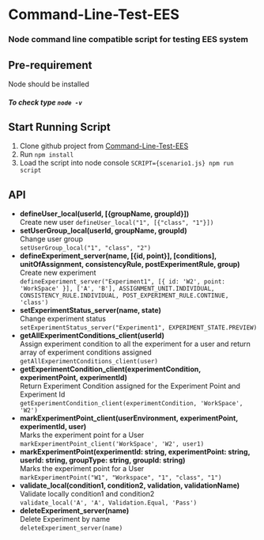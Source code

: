 # Command-Line-Test-EES

### Node command line compatible script for testing EES system

## Pre-requirement

Node should be installed

##### To check type `node -v`

## Start Running Script

1. Clone github project from [Command-Line-Test-EES](https://github.com/CarnegieLearningWeb/educational-experiment-test-cli)
2. Run 
`npm install`
3. Load the script into node console
   `SCRIPT={scenario1.js} npm run script`

## API

- **defineUser_local(userId, [{groupName, groupId}])**  
  Create new user 
  `defineUser_local("1", [{"class", "1"}])`
- **setUserGroup_local(userId, groupName, groupId)**  
  Change user group  
  `setUserGroup_local("1", "class", "2")`
- **defineExperiment_server(name, [{id, point}], [conditions], unitOfAssignment, consistencyRule, postExperimentRule, group)** 
  Create new experiment  
  `defineExperiment_server("Experiment1", [{ id: 'W2', point: 'WorkSpace' }], ['A', 'B'], ASSIGNMENT_UNIT.INDIVIDUAL, CONSISTENCY_RULE.INDIVIDUAL, POST_EXPERIMENT_RULE.CONTINUE, 'class')`
- **setExperimentStatus_server(name, state)**  
  Change experiment status  
  `setExperimentStatus_server("Experiment1", EXPERIMENT_STATE.PREVIEW)`
- **getAllExperimentConditions_client(userId)**  
  Assign experiment condition to all the experiment for a user and return array of experiment conditions assigned  
  `getAllExperimentConditions_client(user)`
- **getExperimentCondition_client(experimentCondition, experimentPoint, experimentId)**  
  Return Experiment Condition assigned for the Experiment Point and Experiment Id  
  `getExperimentCondition_client(experimentCondition, 'WorkSpace', 'W2')`
- **markExperimentPoint_client(userEnvironment, experimentPoint, experimentId, user)**  
  Marks the experiment point for a User  
  `markExperimentPoint_client('WorkSpace', 'W2', user1)`
- **markExperimentPoint(experimentId: string, experimentPoint: string, userId: string, groupType: string, groupId: string)**  
  Marks the experiment point for a User  
  `markExperimentPoint("W1", "Workspace", "1", "class", "1")`
- **validate_local(condition1, condition2, validation, validationName)**  
  Validate locally condition1 and condition2  
  `validate_local('A', 'A', Validation.Equal, 'Pass')`
- **deleteExperiment_server(name)**  
  Delete Experiment by name  
  `deleteExperiment_server(name)`
